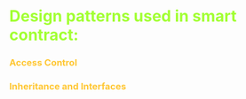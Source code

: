**<h1 style="color:#A2FF33">Design patterns used in smart contract:</h1>**

**<h3 style="color:#FFC733">Access Control</h3>** 

**<h3 style="color:#FFC733">Inheritance and Interfaces</h3>** 